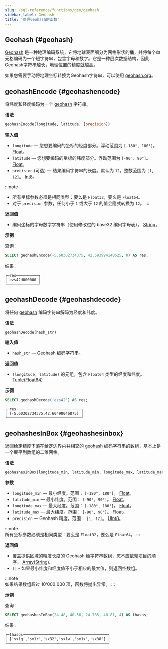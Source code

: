 ```yaml
---
slug: /sql-reference/functions/geo/geohash
sidebar_label: Geohash
title: '处理Geohash的函数'
---
```


## Geohash {#geohash}

[Geohash](https://en.wikipedia.org/wiki/Geohash) 是一种地理编码系统，它将地球表面细分为网格形状的桶，并将每个单元格编码为一个短字符串，包含字母和数字。它是一种层次数据结构，因此Geohash字符串越长，地理位置的精度就越高。

如果您需要手动将地理坐标转换为Geohash字符串，可以使用 [geohash.org](http://geohash.org/)。

## geohashEncode {#geohashencode}

将纬度和经度编码为一个 [geohash](#geohash) 字符串。

**语法**

``` sql
geohashEncode(longitude, latitude, [precision])
```

**输入值**

- `longitude` — 您想要编码的坐标的经度部分。浮动范围为 `[-180°, 180°]`。 [Float](../../data-types/float.md)。
- `latitude` — 您想要编码的坐标的纬度部分。浮动范围为 `[-90°, 90°]`。 [Float](../../data-types/float.md)。
- `precision` (可选) — 结果编码字符串的长度。默认为 `12`。整数范围为 `[1, 12]`。 [Int8](../../data-types/int-uint.md)。

:::note
- 所有坐标参数必须是相同类型：要么是 `Float32`，要么是 `Float64`。
- 对于 `precision` 参数，任何小于 `1` 或大于 `12` 的值会隐式转换为 `12`。
:::

**返回值**

- 编码坐标的字母数字字符串（使用修改过的 base32 编码字母表）。 [String](../../data-types/string.md)。

**示例**

查询：

``` sql
SELECT geohashEncode(-5.60302734375, 42.593994140625, 0) AS res;
```

结果：

``` text
┌─res──────────┐
│ ezs42d000000 │
└──────────────┘
```

## geohashDecode {#geohashdecode}

将任何 [geohash](#geohash) 编码字符串解码为经度和纬度。

**语法**

```sql
geohashDecode(hash_str)
```

**输入值**

- `hash_str` — Geohash 编码字符串。

**返回值**

- `(longitude, latitude)` 的元组，包含 `Float64` 类型的经度和纬度。 [Tuple](../../data-types/tuple.md)([Float64](../../data-types/float.md))

**示例**

``` sql
SELECT geohashDecode('ezs42') AS res;
```

``` text
┌─res─────────────────────────────┐
│ (-5.60302734375,42.60498046875) │
└─────────────────────────────────┘
```

## geohashesInBox {#geohashesinbox}

返回给定精度下落在给定边界内并相交的 [geohash](#geohash) 编码字符串的数组，基本上是一个展平到数组的二维网格。

**语法**

``` sql
geohashesInBox(longitude_min, latitude_min, longitude_max, latitude_max, precision)
```

**参数**

- `longitude_min` — 最小经度。范围： `[-180°, 180°]`。 [Float](../../data-types/float.md)。
- `latitude_min` — 最小纬度。范围： `[-90°, 90°]`。 [Float](../../data-types/float.md)。
- `longitude_max` — 最大经度。范围： `[-180°, 180°]`。 [Float](../../data-types/float.md)。
- `latitude_max` — 最大纬度。范围： `[-90°, 90°]`。 [Float](../../data-types/float.md)。
- `precision` — Geohash 精度。范围： `[1, 12]`。 [UInt8](../../data-types/int-uint.md)。

:::note    
所有坐标参数必须是相同类型：要么是 `Float32`，要么是 `Float64`。
:::

**返回值**

- 覆盖提供区域的精度长度的 Geohash 桶字符串数组，您不应依赖项目的顺序。 [Array](../../data-types/array.md)([String](../../data-types/string.md)).
- `[]` - 如果最小纬度和经度值不小于相应的最大值，则返回空数组。

:::note    
如果结果数组超过 10'000'000 项，函数将抛出异常。
:::

**示例**

查询：

``` sql
SELECT geohashesInBox(24.48, 40.56, 24.785, 40.81, 4) AS thasos;
```

结果：

``` text
┌─thasos──────────────────────────────────────┐
│ ['sx1q','sx1r','sx32','sx1w','sx1x','sx38'] │
└─────────────────────────────────────────────┘
```
